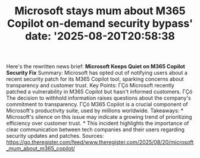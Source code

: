 ﻿---
title: "Microsoft stays mum about M365 Copilot on-demand security bypass'
date: '2025-08-20T20:58:38"
category: "Markets"
summary: ""
slug: "microsoft stays mum about m365 copilot ondemand security byp"
source_urls:
  - "https://go.theregister.com/feed/www.theregister.com/2025/08/20/microsoft_mum_about_m365_copilot/"
seo:
  title: "Microsoft stays mum about M365 Copilot on-demand security bypass | Hash n Hedge'
  description: '"
  keywords: ["news", "markets", "brief"]
---
Here's the rewritten news brief:  **Microsoft Keeps Quiet on M365 Copilot Security Fix**  Summary:  Microsoft has opted out of notifying users about a recent security patch for its M365 Copilot tool, sparking concerns about transparency and customer trust.  Key Points:  ΓÇó Microsoft recently patched a vulnerability in M365 Copilot but hasn't informed customers. ΓÇó The decision to withhold information raises questions about the company's commitment to transparency. ΓÇó M365 Copilot is a crucial component of Microsoft's productivity suite, used by millions worldwide.  Takeaways:   * Microsoft's silence on this issue may indicate a growing trend of prioritizing efficiency over customer trust. * This incident highlights the importance of clear communication between tech companies and their users regarding security updates and patches.  Sources: https://go.theregister.com/feed/www.theregister.com/2025/08/20/microsoft_mum_about_m365_copilot/ 
